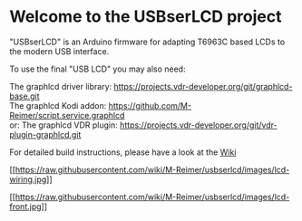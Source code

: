 # Welcome to the USBserLCD project

"USBserLCD" is an Arduino firmware for adapting T6963C based LCDs to the modern USB interface.

To use the final "USB LCD" you may also need:

The graphlcd driver library: https://projects.vdr-developer.org/git/graphlcd-base.git  
The graphlcd Kodi addon: https://github.com/M-Reimer/script.service.graphlcd  
or: The graphlcd VDR plugin: https://projects.vdr-developer.org/git/vdr-plugin-graphlcd.git

For detailed build instructions, please have a look at the [Wiki](https://github.com/M-Reimer/usbserlcd/wiki)

[[https://raw.githubusercontent.com/wiki/M-Reimer/usbserlcd/images/lcd-wiring.jpg]]

[[https://raw.githubusercontent.com/wiki/M-Reimer/usbserlcd/images/lcd-front.jpg]]
